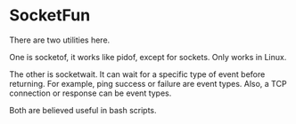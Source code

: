# SocketFun

There are two utilities here.

One is socketof, it works like pidof, except for sockets.  Only works in Linux.

The other is socketwait.  It can wait for a specific type of event before
returning.  For example, ping success or failure are event types.  Also, a TCP
connection or response can be event types.

Both are believed useful in bash scripts.
